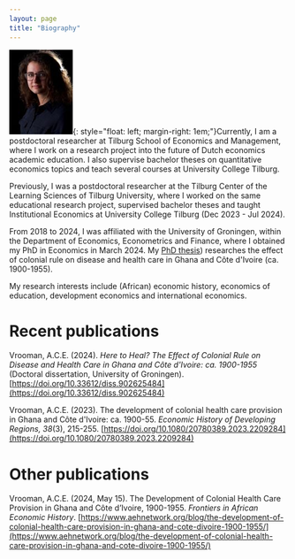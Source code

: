 ```yaml
---
layout: page
title: "Biography"
---
```


![Arlinde Vrooman](PortraitArlinde.jpg){: style="float: left; margin-right: 1em;"}Currently, I am a postdoctoral researcher at Tilburg School of Economics and Management, where I work on a research project into the future of Dutch economics academic education. I also supervise bachelor theses on quantitative economics topics and teach several courses at University College Tilburg.


Previously, I was a postdoctoral researcher at the Tilburg Center of the Learning Sciences of Tilburg University, where I worked on the same educational research project, supervised bachelor theses and taught Institutional Economics at University College Tilburg (Dec 2023 - Jul 2024). 

From 2018 to 2024, I was affiliated with the University of Groningen, within the Department of Economics, Econometrics and Finance, where I obtained my PhD in Economics in March 2024. My [PhD thesis](https://doi.org/10.33612/diss.902625484)) researches the effect of colonial rule on disease and health care in Ghana and Côte d'Ivoire (ca. 1900-1955).


My research interests include (African) economic history, economics of education, development economics and international economics.


# Recent publications
Vrooman, A.C.E. (2024). *Here to Heal? The Effect of Colonial Rule on Disease and Health Care in Ghana and Côte d'Ivoire: ca. 1900-1955* (Doctoral dissertation, University of Groningen). [https://doi.org/10.33612/diss.902625484](https://doi.org/10.33612/diss.902625484)


Vrooman, A.C.E. (2023). The development of colonial health care provision in Ghana and Côte d'Ivoire: ca. 1900-55. *Economic History of Developing Regions, 38*(3), 215-255. [https://doi.org/10.1080/20780389.2023.2209284](https://doi.org/10.1080/20780389.2023.2209284)

# Other publications
Vrooman, A.C.E. (2024, May 15). The Development of Colonial Health Care Provision in Ghana and Côte d’Ivoire, 1900-1955. *Frontiers in African Economic History*. [https://www.aehnetwork.org/blog/the-development-of-colonial-health-care-provision-in-ghana-and-cote-divoire-1900-1955/](https://www.aehnetwork.org/blog/the-development-of-colonial-health-care-provision-in-ghana-and-cote-divoire-1900-1955/)


